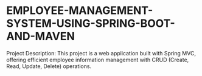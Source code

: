 # EMPLOYEE-MANAGEMENT-SYSTEM-USING-SPRING-BOOT-AND-MAVEN
Project Description: This project is a web application built with Spring MVC, offering efficient employee information management with CRUD (Create, Read, Update, Delete) operations.
